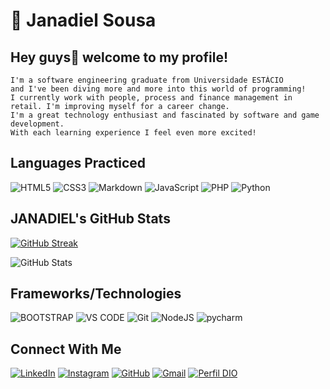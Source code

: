 # 👾 **Janadiel Sousa**
  ## Hey guys👋 welcome to my profile!
  
    I'm a software engineering graduate from Universidade ESTÁCIO
    and I've been diving more and more into this world of programming!
    I currently work with people, process and finance management in retail. I'm improving myself for a career change.
    I'm a great technology enthusiast and fascinated by software and game development. 
    With each learning experience I feel even more excited!

## Languages ​​Practiced

   ![HTML5](https://img.shields.io/badge/HTML5-E34F26?style=for-the-badge&logo=html5&logoColor=white)
   ![CSS3](https://img.shields.io/badge/CSS3-1572B6?style=for-the-badge&logo=css3&logoColor=white) 
   ![Markdown](https://img.shields.io/badge/Markdown-000?style=for-the-badge&logo=markdown)
   ![JavaScript](https://img.shields.io/badge/JavaScript-F7DF1E?style=for-the-badge&logo=javascript&logoColor=black) 
   ![PHP](https://img.shields.io/badge/PHP-777BB4?style=for-the-badge&logo=php&logoColor=white) 
   ![Python](https://img.shields.io/badge/python-3670A0?style=for-the-badge&logo=python&logoColor=ffdd54) 
## JANADIEL's GitHub Stats
   <a href="https://github.com/JANADIEL"><img class= "card" src="https://streak-stats.demolab.com?user=JANADIEL&theme=shadow_red&hide_border=red&border_radius=0&background=000" alt="GitHub Streak"/></a>
   
   ![GitHub Stats](https://github-readme-stats.vercel.app/api?username=JANADIEL&theme=transparent&bg_color=000&border_color=FF0000&show_icons=true&icon_color=FF0000&title_color=FF0000&text_color=FFF)

## Frameworks/Technologies

 ![BOOTSTRAP](https://img.shields.io/badge/Bootstrap-gray?style=for-the-badge&logo=BOOTSTRAP&logoColor=black&logoSize=auto)
![VS CODE](https://img.shields.io/badge/VS_Code-blue?style=for-the-badge&logo=Visual%20Studio%20Code&logoColor=white&logoSize=auto)
![Git](https://img.shields.io/badge/GIT-E44C30?style=for-the-badge&logo=git&logoColor=white)
![NodeJS](https://img.shields.io/badge/node.js-6DA55F?style=for-the-badge&logo=node.js&logoColor=white)
![pycharm](https://img.shields.io/badge/pycharm-black?style=for-the-badge&logo=pycharm&logoColor=blue)
## Connect With Me

[![LinkedIn](https://img.shields.io/badge/LinkedIn-0077B5?style=for-the-badge&logo=linkedin&logoColor=white)](https://www.linkedin.com/in/janadiel-sousa-9a1416158)
[![Instagram](https://img.shields.io/badge/-Instagram-%23E4405F?style=for-the-badge&logo=instagram&logoColor=white)](https://www.instagram.com/jan_sousa1/)
[![GitHub](https://img.shields.io/badge/GitHub-100000?style=for-the-badge&logo=github&logoColor=white)](https://github.com/JANADIEL)
[![Gmail](https://img.shields.io/badge/Gmail-333333?style=for-the-badge&logo=gmail&logoColor=red)](mailto:janadiel03@gmial.com)
[![Perfil DIO](https://img.shields.io/badge/DIO-WHITE?style=for-the-badge&color=black)](https://web.dio.me/users/janadiel003/)


